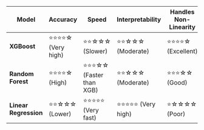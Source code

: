 | **Model**             | **Accuracy**      | **Speed**               | **Interpretability** | **Handles Non-Linearity** | **Feature Importance**   | **Overfitting Risk**        | **Scalability**   |
| --------------------- | ----------------- | ----------------------- | -------------------- | ------------------------- | ------------------------ | --------------------------- | ----------------- |
| **XGBoost**           | ⭐⭐⭐⭐☆ (Very high) | ⭐⭐☆☆☆ (Slower)          | ⭐⭐☆☆☆ (Moderate)     | ⭐⭐⭐⭐☆ (Excellent)         | ⭐⭐⭐⭐☆ (Built-in)         | ⭐⭐☆☆☆ (Needs tuning)        | ⭐⭐⭐⭐☆ (Good)      |
| **Random Forest**     | ⭐⭐⭐⭐☆ (High)      | ⭐⭐⭐☆☆ (Faster than XGB) | ⭐⭐☆☆☆ (Moderate)     | ⭐⭐⭐☆☆ (Good)              | ⭐⭐⭐⭐☆ (Good)             | ⭐⭐⭐☆☆ (Less prone)          | ⭐⭐⭐☆☆ (Moderate)  |
| **Linear Regression** | ⭐⭐☆☆☆ (Lower)     | ⭐⭐⭐⭐⭐ (Very fast)       | ⭐⭐⭐⭐⭐ (Very high)    | ⭐☆☆☆☆ (Poor)              | ⭐⭐☆☆☆ (Via coefficients) | ⭐⭐☆☆☆ (With regularization) | ⭐⭐⭐⭐☆ (Excellent) |
